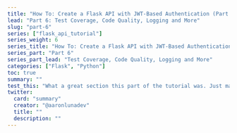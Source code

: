 ```yaml
---
title: "How To: Create a Flask API with JWT-Based Authentication (Part 6)"
lead: "Part 6: Test Coverage, Code Quality, Logging and More"
slug: "part-6"
series: ["flask_api_tutorial"]
series_weight: 6
series_title: "How To: Create a Flask API with JWT-Based Authentication"
series_part: "Part 6"
series_part_lead: "Test Coverage, Code Quality, Logging and More"
categories: ["Flask", "Python"]
toc: true
summary: ""
test_this: "What a great section this part of the tutorial was. Just magnificent."
twitter:
  card: "summary"
  creator: "@aaronlunadev"
  title: ""
  description: ""
---
```

